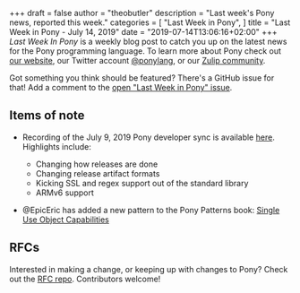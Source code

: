 +++
draft = false
author = "theobutler"
description = "Last week's Pony news, reported this week."
categories = [
    "Last Week in Pony",
]
title = "Last Week in Pony - July 14, 2019"
date = "2019-07-14T13:06:16+02:00"
+++
_Last Week In Pony_ is a weekly blog post to catch you up on the latest news for the Pony programming language. To learn more about Pony check out [our website](https://ponylang.io), our Twitter account [@ponylang](https://twitter.com/ponylang), or our [Zulip community](https://ponylang.zulipchat.com).

Got something you think should be featured? There's a GitHub issue for that! Add a comment to the [open "Last Week in Pony" issue](https://github.com/ponylang/ponylang.github.io/issues?q=is%3Aissue+is%3Aopen+label%3Alast-week-in-pony).
<!--more-->


## Items of note

- Recording of the July 9, 2019 Pony developer sync is available [here](https://sync-recordings.ponylang.io/r/2019_07_09.m4a). Highlights include:
    - Changing how releases are done
    - Changing release artifact formats
    - Kicking SSL and regex support out of the standard library
    - ARMv6 support

- @EpicEric has added a new pattern to the Pony Patterns book: [Single Use Object Capabilities](https://patterns.ponylang.io/object-capabilities/single-use.html)

## RFCs

Interested in making a change, or keeping up with changes to Pony? Check out the [RFC repo](https://github.com/ponylang/rfcs). Contributors welcome!
